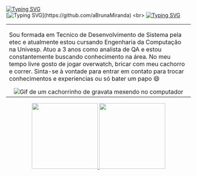 [![Typing SVG](https://readme-typing-svg.herokuapp.com?color=C9D1D9&lines=Ola,+pessoas!%F0%9F%91%8B)](https://github.com/aBrunaMiranda) <br>
[![Typing SVG](https://readme-typing-svg.herokuapp.com?color=C9D1D9&lines=Meu+nome+é+Bruna+Miranda,)](https://github.com/aBrunaMiranda) <br>
[![Typing SVG](https://readme-typing-svg.herokuapp.com?color=C9D1D9&lines=Analista+de+Testes+e+QA+!+)](https://github.com/aBrunaMiranda) <br>

<p align="right">
<table width="100%">
<tr><td valign="top" width="50%">

Sou formada em Tecnico de Desenvolvimento de Sistema pela etec e atualmente estou cursando Engenharia da Computação na Univesp.
Atuo a 3 anos como analista de QA e estou constantemente buscando conhecimento na área.
No meu tempo livre gosto de jogar overwatch, bricar com meu cachorro e correr. Sinta-se à vontade para entrar em contato para trocar conhecimentos e experiencias ou só bater um papo 😄

<div align="center"> 
  <img src="https://media1.tenor.com/m/rkheja6mTEUAAAAC/take-your-dog-to-work-day-good-boy.gif" alt="Gif de um cachorrinho de gravata mexendo no computador">
</div>

</td></tr>
</table>
</p>



<div align="center">
  <a href="https://github.com/aBrunaMiranda">
  <img height="180em" src="https://github-readme-stats-sigma-five.vercel.app/api?username=aBrunaMiranda&show_icons=true&theme=dracula&include_all_commits=true&count_private=true"/>
  <img height="180em" src="https://github-readme-stats-sigma-five.vercel.app/api/top-langs/?username=aBrunaMiranda&layout=compact&langs_count=7&theme=dracula"/>
</div>



<!--
**aBrunaMiranda/aBrunaMiranda** is a ✨ _special_ ✨ repository because its `README.md` (this file) appears on your GitHub profile.

Here are some ideas to get you started:

- 🔭 I’m currently working on ...
- 🌱 I’m currently learning ...
- 👯 I’m looking to collaborate on ...
- 🤔 I’m looking for help with ...
- 💬 Ask me about ...
- 📫 How to reach me: ...
- 😄 Pronouns: ...
- ⚡ Fun fact: ...
-->
